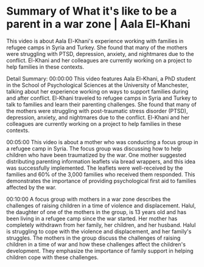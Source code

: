 # Summary of What it's like to be a parent in a war zone | Aala El-Khani

This video is about Aala El-Khani's experience working with families in refugee camps in Syria and Turkey. She found that many of the mothers were struggling with PTSD, depression, anxiety, and nightmares due to the conflict. El-Khani and her colleagues are currently working on a project to help families in these contexts.

Detail Summary: 
00:00:00
This video features Aala El-Khani, a PhD student in the School of Psychological Sciences at the University of Manchester, talking about her experience working on ways to support families during and after conflict. El-Khani traveled to refugee camps in Syria and Turkey to talk to families and learn their parenting challenges. She found that many of the mothers were struggling with post-traumatic stress disorder (PTSD), depression, anxiety, and nightmares due to the conflict. El-Khani and her colleagues are currently working on a project to help families in these contexts.

00:05:00
This video is about a mother who was conducting a focus group in a refugee camp in Syria. The focus group was discussing how to help children who have been traumatized by the war. One mother suggested distributing parenting information leaflets via bread wrappers, and this idea was successfully implemented. The leaflets were well-received by the families and 60% of the 3,000 families who received them responded. This demonstrates the importance of providing psychological first aid to families affected by the war.

00:10:00
A focus group with mothers in a war zone describes the challenges of raising children in a time of violence and displacement. Halul, the daughter of one of the mothers in the group, is 13 years old and has been living in a refugee camp since the war started. Her mother has completely withdrawn from her family, her children, and her husband. Halul is struggling to cope with the violence and displacement, and her family's struggles. The mothers in the group discuss the challenges of raising children in a time of war and how these challenges affect the children's development. They emphasize the importance of family support in helping children cope with these challenges.

